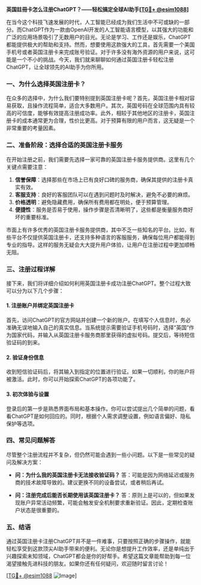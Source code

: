 **英国註冊卡怎么注册ChatGPT？——轻松搞定全球AI助手[[TG💪+ @esim1088](https://t.me/s/esim1088)]**

在当今这个科技飞速发展的时代，人工智能已经成为我们生活中不可或缺的一部分。而ChatGPT作为一款由OpenAI开发的人工智能语言模型，以其强大的功能和广泛的应用场景吸引了无数用户的目光。无论是学习、工作还是娱乐，ChatGPT都能提供极大的帮助和支持。然而，想要使用这款强大的工具，首先需要一个美国手机号或者英国注册卡来完成账号验证。对于许多没有海外资源的用户来说，这可能是一个不小的挑战。今天，我们就来聊聊如何通过英国注册卡轻松注册ChatGPT，让全球领先的AI助手为你所用。

### 一、为什么选择英国注册卡？

在众多的选择中，为什么我们要特别提到英国注册卡呢？首先，英国注册卡相对容易获取，且操作流程简单，适合大多数用户。其次，英国号码在全球范围内具有较高的可信度，能够有效提高注册成功率。此外，相较于其他地区的注册卡，英国注册卡的成本通常更为合理，性价比更高。对于预算有限的用户而言，这无疑是一个非常重要的考量因素。

### 二、准备阶段：选择合适的英国注册卡服务

在开始注册之前，我们需要先选择一家可靠的英国注册卡服务提供商。这里有几个关键点需要注意：

1. **信誉保障**：选择那些在市场上已有良好口碑的服务商，确保其提供的注册卡真实有效。
2. **客服支持**：良好的客服团队可以在遇到问题时及时解决，避免不必要的麻烦。
3. **价格透明**：避免隐藏费用，确保所有费用都在明处，便于预算管理。
4. **便捷性**：服务是否易于使用，操作步骤是否清晰明了，这些都是衡量服务商好坏的重要标准。

市面上有许多优秀的英国注册卡服务提供商，其中不乏一些知名的平台。比如，有些平台不仅提供英国注册卡，还支持多种语言的客服服务，确保每位用户都能得到专业的指导。这样的服务无疑会大大提升用户体验，让用户在注册过程中更加顺畅无阻。

### 三、注册过程详解

接下来，我们将详细介绍如何利用英国注册卡成功注册ChatGPT。整个过程大致可以分为以下几个步骤：

#### 1. 注册账户并绑定英国注册卡

首先，访问ChatGPT的官方网站并创建一个新的账户。在填写个人信息时，务必准确无误地输入自己的真实信息。当系统提示需要验证手机号码时，选择“英国”作为国家代码，并输入从英国注册卡服务商那里获得的虚拟号码。提交后，等待短信验证码的到来。

#### 2. 验证身份信息

收到短信验证码后，将其输入到指定的位置进行验证。如果一切顺利，你的账户将被激活。此时，你可以开始探索ChatGPT的各项功能了。

#### 3. 初次体验与设置

登录后的第一步是熟悉界面布局和基本操作。你可以尝试提出几个简单的问题，看看ChatGPT是如何回应的。同时，根据个人需求调整设置，例如语言偏好、隐私保护等选项。

### 四、常见问题解答

尽管整个注册流程并不复杂，但仍然可能会遇到一些小问题。以下是一些常见的疑问及解决方案：

- **问：为什么我的英国注册卡无法接收验证码？**
  答：可能是因为网络延迟或服务商的技术故障导致的。建议更换不同的设备尝试，或者稍后再试。

- **问：注册完成后能否长期使用该英国注册卡？**
  答：原则上是可以的，但如果发现账户异常活动频繁，可能会触发安全机制要求重新验证。因此，定期检查账户状态是很重要的。

### 五、结语

通过英国注册卡注册ChatGPT并不是一件难事，只要按照正确的步骤操作，就能轻松享受到这款顶尖AI助手带来的便利。无论你是想提升工作效率，还是单纯出于兴趣探索未知领域，ChatGPT都会是你的好帮手。希望这篇文章能帮助到每一位渴望接触先进科技的朋友。如果你还有任何疑问，欢迎随时留言讨论！

[[TG💪+ @esim1088](https://t.me/s/esim1088) ![Image](https://i.postimg.cc/4NQfJmqS/Snipaste-2025-05-13-00-14-12.png)]